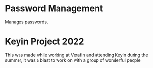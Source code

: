 # Password Management

Manages passwords.

# Keyin Project 2022
This was made while working at Verafin and attending Keyin during the summer, it was a blast to work on with a group of wonderful people
